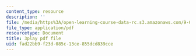 ```yaml
---
content_type: resource
description: ''
file: /media/https%3A/open-learning-course-data-rc.s3.amazonaws.com/9-04-sensory-systems-fall-2013/fad22bb9f23d085c13ce855dcd839cce_t4IA4GsLMEk.pdf
file_type: application/pdf
resourcetype: Document
title: 3play pdf file
uid: fad22bb9-f23d-085c-13ce-855dcd839cce
---
```

